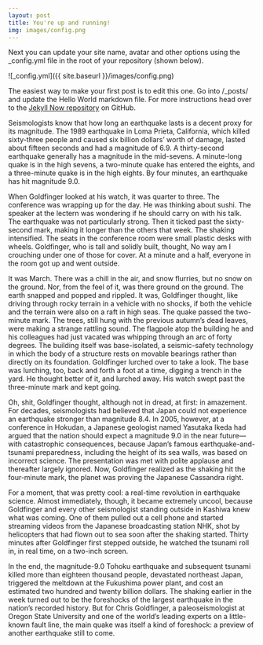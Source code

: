 ```yaml
---
layout: post
title: You're up and running!
img: images/config.png
---
```


Next you can update your site name, avatar and other options using the _config.yml file in the root of your repository (shown below).

![_config.yml]({{ site.baseurl }}/images/config.png)

The easiest way to make your first post is to edit this one. Go into /_posts/ and update the Hello World markdown file. For more instructions head over to the [Jekyll Now repository](https://github.com/barryclark/jekyll-now) on GitHub.

Seismologists know that how long an earthquake lasts is a decent proxy for its magnitude. The 1989 earthquake in Loma Prieta, California, which killed sixty-three people and caused six billion dollars’ worth of damage, lasted about fifteen seconds and had a magnitude of 6.9. A thirty-second earthquake generally has a magnitude in the mid-sevens. A minute-long quake is in the high sevens, a two-minute quake has entered the eights, and a three-minute quake is in the high eights. By four minutes, an earthquake has hit magnitude 9.0.

When Goldfinger looked at his watch, it was quarter to three. The conference was wrapping up for the day. He was thinking about sushi. The speaker at the lectern was wondering if he should carry on with his talk. The earthquake was not particularly strong. Then it ticked past the sixty-second mark, making it longer than the others that week. The shaking intensified. The seats in the conference room were small plastic desks with wheels. Goldfinger, who is tall and solidly built, thought, No way am I crouching under one of those for cover. At a minute and a half, everyone in the room got up and went outside.

It was March. There was a chill in the air, and snow flurries, but no snow on the ground. Nor, from the feel of it, was there ground on the ground. The earth snapped and popped and rippled. It was, Goldfinger thought, like driving through rocky terrain in a vehicle with no shocks, if both the vehicle and the terrain were also on a raft in high seas. The quake passed the two-minute mark. The trees, still hung with the previous autumn’s dead leaves, were making a strange rattling sound. The flagpole atop the building he and his colleagues had just vacated was whipping through an arc of forty degrees. The building itself was base-isolated, a seismic-safety technology in which the body of a structure rests on movable bearings rather than directly on its foundation. Goldfinger lurched over to take a look. The base was lurching, too, back and forth a foot at a time, digging a trench in the yard. He thought better of it, and lurched away. His watch swept past the three-minute mark and kept going.

Oh, shit, Goldfinger thought, although not in dread, at first: in amazement. For decades, seismologists had believed that Japan could not experience an earthquake stronger than magnitude 8.4. In 2005, however, at a conference in Hokudan, a Japanese geologist named Yasutaka Ikeda had argued that the nation should expect a magnitude 9.0 in the near future—with catastrophic consequences, because Japan’s famous earthquake-and-tsunami preparedness, including the height of its sea walls, was based on incorrect science. The presentation was met with polite applause and thereafter largely ignored. Now, Goldfinger realized as the shaking hit the four-minute mark, the planet was proving the Japanese Cassandra right.

For a moment, that was pretty cool: a real-time revolution in earthquake science. Almost immediately, though, it became extremely uncool, because Goldfinger and every other seismologist standing outside in Kashiwa knew what was coming. One of them pulled out a cell phone and started streaming videos from the Japanese broadcasting station NHK, shot by helicopters that had flown out to sea soon after the shaking started. Thirty minutes after Goldfinger first stepped outside, he watched the tsunami roll in, in real time, on a two-inch screen.

In the end, the magnitude-9.0 Tohoku earthquake and subsequent tsunami killed more than eighteen thousand people, devastated northeast Japan, triggered the meltdown at the Fukushima power plant, and cost an estimated two hundred and twenty billion dollars. The shaking earlier in the week turned out to be the foreshocks of the largest earthquake in the nation’s recorded history. But for Chris Goldfinger, a paleoseismologist at Oregon State University and one of the world’s leading experts on a little-known fault line, the main quake was itself a kind of foreshock: a preview of another earthquake still to come.
